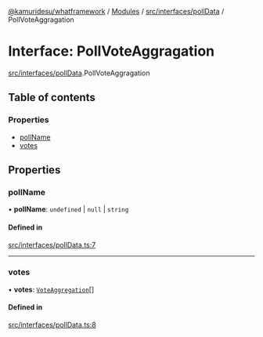 [@kamuridesu/whatframework](../README.md) / [Modules](../modules.md) / [src/interfaces/pollData](../modules/src_interfaces_pollData.md) / PollVoteAggragation

# Interface: PollVoteAggragation

[src/interfaces/pollData](../modules/src_interfaces_pollData.md).PollVoteAggragation

## Table of contents

### Properties

- [pollName](src_interfaces_pollData.PollVoteAggragation.md#pollname)
- [votes](src_interfaces_pollData.PollVoteAggragation.md#votes)

## Properties

### pollName

• **pollName**: `undefined` \| ``null`` \| `string`

#### Defined in

[src/interfaces/pollData.ts:7](https://github.com/kamuridesu/WhatFramework/blob/2f7579d/src/interfaces/pollData.ts#L7)

___

### votes

• **votes**: [`VoteAggregation`](src_interfaces_pollData.VoteAggregation.md)[]

#### Defined in

[src/interfaces/pollData.ts:8](https://github.com/kamuridesu/WhatFramework/blob/2f7579d/src/interfaces/pollData.ts#L8)
